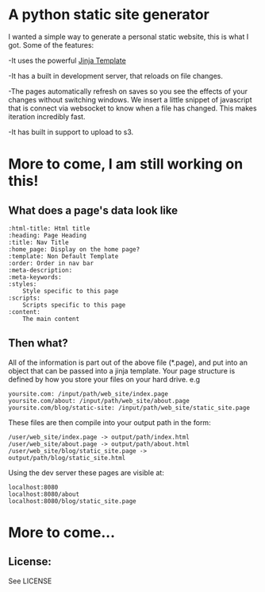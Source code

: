 A python static site generator
=============

I wanted a simple way to generate a personal static website, this is what I got.  Some of the features:

-It uses the powerful [Jinja Template](http://jinja.pocoo.org/)

-It has a built in development server, that reloads on file changes.

-The pages automatically refresh on saves so you see the effects of your changes without switching windows.  We insert a little snippet of javascript that is connect via websocket to know when a file has changed.  This makes iteration incredibly fast.

-It has built in support to upload to s3.

More to come, I am still working on this!
=============

What does a page's data look like
-------
	:html-title: Html title
	:heading: Page Heading
	:title: Nav Title
	:home_page: Display on the home page?
	:template: Non Default Template
	:order: Order in nav bar
	:meta-description:
	:meta-keywords:
	:styles:
		Style specific to this page
	:scripts:
		Scripts specific to this page
	:content:
		The main content

Then what?
-------
All of the information is part out of the above file (*.page), and put into an object that can be passed into a jinja template.  Your page structure is defined by how you store your files on your hard drive.  e.g

	yoursite.com: /input/path/web_site/index.page
	yoursite.com/about: /input/path/web_site/about.page
	yoursite.com/blog/static-site: /input/path/web_site/static_site.page

These files are then compile into your output path in the form:

	/user/web_site/index.page -> output/path/index.html
	/user/web_site/about.page -> output/path/about.html
	/user/web_site/blog/static_site.page -> output/path/blog/static_site.html

Using the dev server these pages are visible at:

	localhost:8080
	localhost:8080/about
	localhost:8080/blog/static_site.page

More to come...
======

License:
-------

See LICENSE
